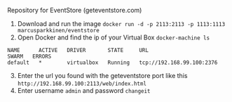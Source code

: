 Repository for EventStore (geteventstore.com)

1. Download and run the image `docker run -d -p 2113:2113 -p 1113:1113 marcusparkkinen/eventstore`
2. Open Docker and find the ip of your Virtual Box `docker-machine ls`
```
NAME      ACTIVE   DRIVER       STATE     URL                         SWARM   ERRORS
default   *        virtualbox   Running   tcp://192.168.99.100:2376
```
3. Enter the url you found with the geteventstore port like this `http://192.168.99.100:2113/web/index.html`
4. Enter username `admin` and password `changeit`
